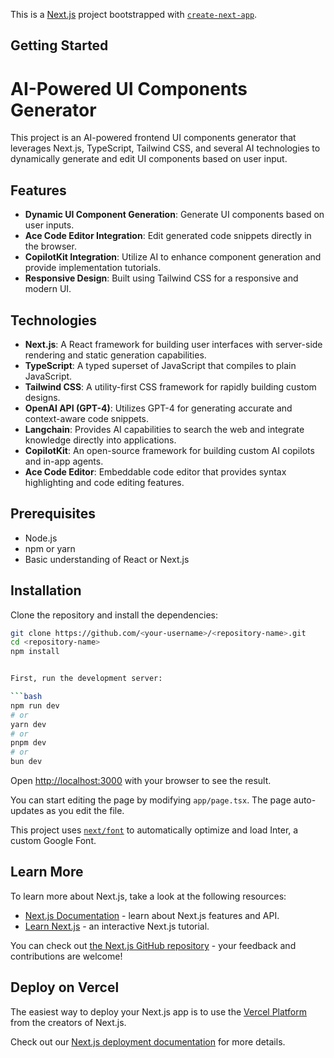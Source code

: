 This is a [Next.js](https://nextjs.org/) project bootstrapped with [`create-next-app`](https://github.com/vercel/next.js/tree/canary/packages/create-next-app).

## Getting Started

# AI-Powered UI Components Generator

This project is an AI-powered frontend UI components generator that leverages Next.js, TypeScript, Tailwind CSS, and several AI technologies to dynamically generate and edit UI components based on user input.

## Features

- **Dynamic UI Component Generation**: Generate UI components based on user inputs.
- **Ace Code Editor Integration**: Edit generated code snippets directly in the browser.
- **CopilotKit Integration**: Utilize AI to enhance component generation and provide implementation tutorials.
- **Responsive Design**: Built using Tailwind CSS for a responsive and modern UI.

## Technologies

- **Next.js**: A React framework for building user interfaces with server-side rendering and static generation capabilities.
- **TypeScript**: A typed superset of JavaScript that compiles to plain JavaScript.
- **Tailwind CSS**: A utility-first CSS framework for rapidly building custom designs.
- **OpenAI API (GPT-4)**: Utilizes GPT-4 for generating accurate and context-aware code snippets.
- **Langchain**: Provides AI capabilities to search the web and integrate knowledge directly into applications.
- **CopilotKit**: An open-source framework for building custom AI copilots and in-app agents.
- **Ace Code Editor**: Embeddable code editor that provides syntax highlighting and code editing features.

## Prerequisites

- Node.js
- npm or yarn
- Basic understanding of React or Next.js

## Installation

Clone the repository and install the dependencies:

```bash
git clone https://github.com/<your-username>/<repository-name>.git
cd <repository-name>
npm install


First, run the development server:

```bash
npm run dev
# or
yarn dev
# or
pnpm dev
# or
bun dev
```

Open [http://localhost:3000](http://localhost:3000) with your browser to see the result.

You can start editing the page by modifying `app/page.tsx`. The page auto-updates as you edit the file.

This project uses [`next/font`](https://nextjs.org/docs/basic-features/font-optimization) to automatically optimize and load Inter, a custom Google Font.

## Learn More

To learn more about Next.js, take a look at the following resources:

- [Next.js Documentation](https://nextjs.org/docs) - learn about Next.js features and API.
- [Learn Next.js](https://nextjs.org/learn) - an interactive Next.js tutorial.

You can check out [the Next.js GitHub repository](https://github.com/vercel/next.js/) - your feedback and contributions are welcome!

## Deploy on Vercel

The easiest way to deploy your Next.js app is to use the [Vercel Platform](https://vercel.com/new?utm_medium=default-template&filter=next.js&utm_source=create-next-app&utm_campaign=create-next-app-readme) from the creators of Next.js.

Check out our [Next.js deployment documentation](https://nextjs.org/docs/deployment) for more details.
